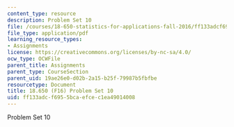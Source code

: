 ```yaml
---
content_type: resource
description: Problem Set 10
file: /courses/18-650-statistics-for-applications-fall-2016/ff133adcf6955bcaefcec1ea49014008_MIT18_650F16_PSet10.pdf
file_type: application/pdf
learning_resource_types:
- Assignments
license: https://creativecommons.org/licenses/by-nc-sa/4.0/
ocw_type: OCWFile
parent_title: Assignments
parent_type: CourseSection
parent_uid: 19ae26e0-d02b-2a15-b25f-79987b5fbfbe
resourcetype: Document
title: 18.650 (F16) Problem Set 10
uid: ff133adc-f695-5bca-efce-c1ea49014008
---
```

Problem Set 10